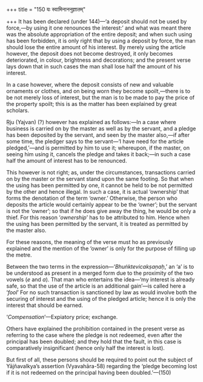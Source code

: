 +++
title = "150 यः स्वामिनाननुज्ञातम्"

+++
It has been declared (under 144)—‘a deposit should not be used by
force,—by using it one renounces the interest:’ and what was meant there
was the absolute appropriation of the entire deposit; and when such
using has been forbidden, it is only right that by using a deposit by
force, the man should lose the entire amount of his interest. By merely
using the article however, the deposit does not become destroyed, it
only becomes deteriorated, in colour, brightness and decorations; and
the present verse lays down that in such cases the man shall lose half
the amount of his interest.

In a case however, where the deposit consists of new and valuable
ornaments or clothes, and on being worn they become spoilt,—there is to
be not merely loss of interest, but the man is to be made to pay the
price of the property spoilt; this is as the matter has been explained
by great scholars.

Ṛju (Yajvan) (?) however has explained as follows:—In a case where
business is carried on by the master as well as by the servant, and a
pledge has been deposited by the servant, and seen by the master
also,—if after some time, the pledger says to the servant—‘I have need
for the article pledged,’—and is permitted by him to use it; whereupon,
if the master, on seeing him using it, cancels the pledge and takes it
back;—in such a case half the amount of interest has to be renounced.

This however is not right; as, under the circumstances, transactions
carried on by the master or the servant stand upon the same footing. So
that when the using has been permitted by one, it cannot be held to be
not permitted by the other and hence illegal. In such a case, it is
actual ‘ownership’ that forms the denotation of the term ‘owner.’
Otherwise, the person who deposits the article would certainly appear to
be the ‘owner’; but the servant is not the ‘owner’; so that if he does
give away the thing, he would be only a thief. For this reason
‘*ownership*’ has to be attributed to him. Hence when the using has been
permitted by the servant, it is treated as permitted by the master also.

For these reasons, the meaning of the verse must ho as previously
explained and the mention of the ‘owner’ is only for the purpose of
filling up the metre.

Between the two terms in the expression—‘*Bhuṅktevicakṣaṇaḥ*,’ an ‘a’ is
to be understood as present in a merged form due to the proximity of the
two vowels (*e* and *a*). That man who entertains the idea—‘my interest
is already safe, so that the use of the article is an additional
gain’—is called here a ‘*fool*’ For no such transaction is sanctioned by
law as would involve both the securing of interest and the using of the
pledged article; hence it is only the interest that should be earned.

‘*Compensation*’—Expiatory price; exchange.

Others have explained the prohibition contained in the present verse as
referring to the case where the pledge is not redeemed, even after the
principal has been doubled; and they hold that the fault, in this case
is comparatively insignificant (hence only half the interest is lost).

But first of all, these persons should be required to point out the
subject of Yājñavalkya’s assertion (Vyavahāra-58) regarding the ‘pledge
becoming lost if it is not redeemed on the principal having been
doubled.’—(150)


